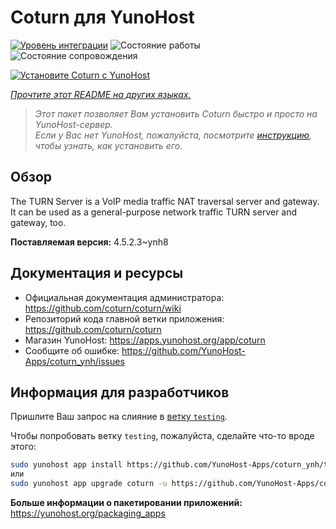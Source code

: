 <!--
Важно: этот README был автоматически сгенерирован <https://github.com/YunoHost/apps/tree/master/tools/readme_generator>
Он НЕ ДОЛЖЕН редактироваться вручную.
-->

# Coturn для YunoHost

[![Уровень интеграции](https://dash.yunohost.org/integration/coturn.svg)](https://ci-apps.yunohost.org/ci/apps/coturn/) ![Состояние работы](https://ci-apps.yunohost.org/ci/badges/coturn.status.svg) ![Состояние сопровождения](https://ci-apps.yunohost.org/ci/badges/coturn.maintain.svg)

[![Установите Coturn с YunoHost](https://install-app.yunohost.org/install-with-yunohost.svg)](https://install-app.yunohost.org/?app=coturn)

*[Прочтите этот README на других языках.](./ALL_README.md)*

> *Этот пакет позволяет Вам установить Coturn быстро и просто на YunoHost-сервер.*  
> *Если у Вас нет YunoHost, пожалуйста, посмотрите [инструкцию](https://yunohost.org/install), чтобы узнать, как установить его.*

## Обзор

The TURN Server is a VoIP media traffic NAT traversal server and gateway. It can be used as a general-purpose network traffic TURN server and gateway, too.

**Поставляемая версия:** 4.5.2.3~ynh8
## Документация и ресурсы

- Официальная документация администратора: <https://github.com/coturn/coturn/wiki>
- Репозиторий кода главной ветки приложения: <https://github.com/coturn/coturn>
- Магазин YunoHost: <https://apps.yunohost.org/app/coturn>
- Сообщите об ошибке: <https://github.com/YunoHost-Apps/coturn_ynh/issues>

## Информация для разработчиков

Пришлите Ваш запрос на слияние в [ветку `testing`](https://github.com/YunoHost-Apps/coturn_ynh/tree/testing).

Чтобы попробовать ветку `testing`, пожалуйста, сделайте что-то вроде этого:

```bash
sudo yunohost app install https://github.com/YunoHost-Apps/coturn_ynh/tree/testing --debug
или
sudo yunohost app upgrade coturn -u https://github.com/YunoHost-Apps/coturn_ynh/tree/testing --debug
```

**Больше информации о пакетировании приложений:** <https://yunohost.org/packaging_apps>
